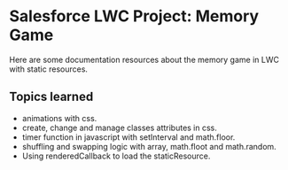 # Salesforce LWC Project: Memory Game

Here are some documentation resources about the memory game in LWC with static resources.

## Topics learned

- animations with css.
- create, change and manage classes attributes in css.
- timer function in javascript with setInterval and math.floor.
- shuffling and swapping logic with array, math.floot and math.random.
- Using renderedCallback to load the staticResource.
